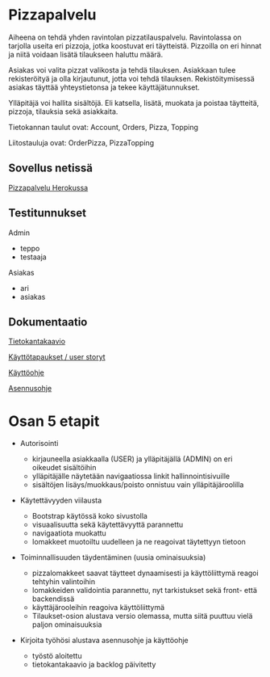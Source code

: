 # Pizzapalvelu

Aiheena on tehdä yhden ravintolan pizzatilauspalvelu. Ravintolassa on tarjolla useita eri pizzoja, jotka koostuvat eri täytteistä. Pizzoilla on eri hinnat ja niitä voidaan lisätä tilaukseen haluttu määrä.

Asiakas voi valita pizzat valikosta ja tehdä tilauksen. Asiakkaan tulee rekisteröityä ja olla kirjautunut, jotta voi tehdä tilauksen. Rekistöitymisessä asiakas täyttää yhteystietonsa ja tekee käyttäjätunnukset.

Ylläpitäjä voi hallita sisältöjä. Eli katsella, lisätä, muokata ja poistaa täytteitä, pizzoja, tilauksia sekä asiakkaita.

Tietokannan taulut ovat: Account, Orders, Pizza, Topping

Liitostauluja ovat: OrderPizza, PizzaTopping

## Sovellus netissä

[Pizzapalvelu Herokussa](https://desolate-bayou-52025.herokuapp.com/)

## Testitunnukset

Admin
- teppo
- testaaja

Asiakas
- ari
- asiakas

## Dokumentaatio
 
[Tietokantakaavio](https://github.com/juissijohtaja/Pizzapalvelu/blob/master/documentation/Pizzapalvelu-dbdiagram.png)

[Käyttötapaukset / user storyt](https://github.com/juissijohtaja/Pizzapalvelu/blob/master/documentation/userstoryt.md)

[Käyttöohje](https://github.com/juissijohtaja/Pizzapalvelu/blob/master/documentation/kayttoohje.md)

[Asennusohje](https://github.com/juissijohtaja/Pizzapalvelu/blob/master/documentation/asennusohje.md)


# Osan 5 etapit

- Autorisointi 
  - kirjauneella asiakkaalla (USER) ja ylläpitäjällä (ADMIN) on eri oikeudet sisältöihin
  - ylläpitäjälle näytetään navigaatiossa linkit hallinnointisivuille
  - sisältöjen lisäys/muokkaus/poisto onnistuu vain ylläpitäjäroolilla

- Käytettävyyden viilausta
  - Bootstrap käytössä koko sivustolla
  - visuaalisuutta sekä käytettävyyttä parannettu
  - navigaatiota muokattu
  - lomakkeet muotoiltu uudelleen ja ne reagoivat täytettyyn tietoon

- Toiminnallisuuden täydentäminen (uusia ominaisuuksia)
  - pizzalomakkeet saavat täytteet dynaamisesti ja käyttöliittymä reagoi tehtyhin valintoihin
  - lomakkeiden validointia parannettu, nyt tarkistukset sekä front- että backendissä
  - käyttäjärooleihin reagoiva käyttöliittymä
  - Tilaukset-osion alustava versio olemassa, mutta siitä puuttuu vielä paljon ominaisuuksia

- Kirjoita työhösi alustava asennusohje ja käyttöohje
  - työstö aloitettu
  - tietokantakaavio ja backlog päivitetty

